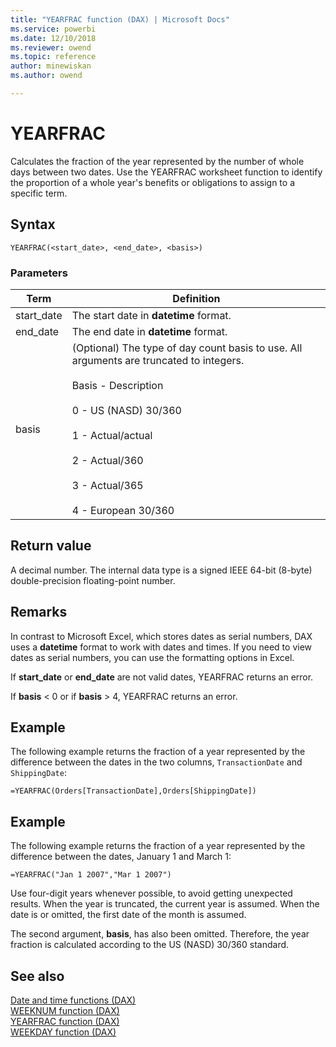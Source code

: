 ```yaml
---
title: "YEARFRAC function (DAX) | Microsoft Docs"
ms.service: powerbi 
ms.date: 12/10/2018
ms.reviewer: owend
ms.topic: reference
author: minewiskan
ms.author: owend

---
```

# YEARFRAC
Calculates the fraction of the year represented by the number of whole days between two dates. Use the YEARFRAC worksheet function to identify the proportion of a whole year's benefits or obligations to assign to a specific term.  
  
## Syntax  
  
```dax
YEARFRAC(<start_date>, <end_date>, <basis>)  
```
  
### Parameters  
  
|Term|Definition|  
|--------|--------------|  
|start_date|The start date in **datetime** format.|  
|end_date|The end date in **datetime** format.|  
|basis|(Optional) The type of day count basis to use. All arguments are truncated to integers.<br /><br />Basis - Description<br /><br />0 - US (NASD) 30/360<br /><br />1 -  Actual/actual<br /><br />2 - Actual/360<br /><br />3 -   Actual/365<br /><br />4 - European 30/360|  
  
## Return value  
A decimal number. The internal data type is a signed IEEE 64-bit (8-byte) double-precision floating-point number.  
  
## Remarks  
In contrast to Microsoft Excel, which stores dates as serial numbers, DAX uses a **datetime** format to work with dates and times. If you need to view dates as serial numbers, you can use the formatting options in Excel.  
  
If **start_date** or **end_date** are not valid dates, YEARFRAC returns an error.  
  
If **basis** &lt; 0 or if **basis** &gt; 4, YEARFRAC returns an error.  
  
## Example  
The following example returns the fraction of a year represented by the difference between the dates in the two columns, `TransactionDate` and `ShippingDate`:  
  
```dax
=YEARFRAC(Orders[TransactionDate],Orders[ShippingDate])  
```
  
## Example  
The following example returns the fraction of a year represented by the difference between the dates, January 1 and March 1:  
  
```dax
=YEARFRAC("Jan 1 2007","Mar 1 2007")  
```

Use four-digit years whenever possible, to avoid getting unexpected results. When the year is truncated, the current year is assumed. When the date is or omitted, the first date of the month is assumed.  
  
The second argument, **basis**, has also been omitted. Therefore, the year fraction is calculated according to the US (NASD) 30/360 standard.  
  
## See also  
[Date and time functions &#40;DAX&#41;](date-and-time-functions-dax.md)  
[WEEKNUM function &#40;DAX&#41;](weeknum-function-dax.md)  
[YEARFRAC function &#40;DAX&#41;](yearfrac-function-dax.md)  
[WEEKDAY function &#40;DAX&#41;](weekday-function-dax.md)  
  
